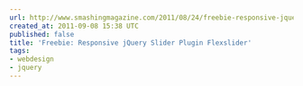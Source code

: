 ```yaml
---
url: http://www.smashingmagazine.com/2011/08/24/freebie-responsive-jquery-slider-plugin-flexslider/
created_at: 2011-09-08 15:38 UTC
published: false
title: 'Freebie: Responsive jQuery Slider Plugin Flexslider'
tags:
- webdesign
- jquery
---
```



